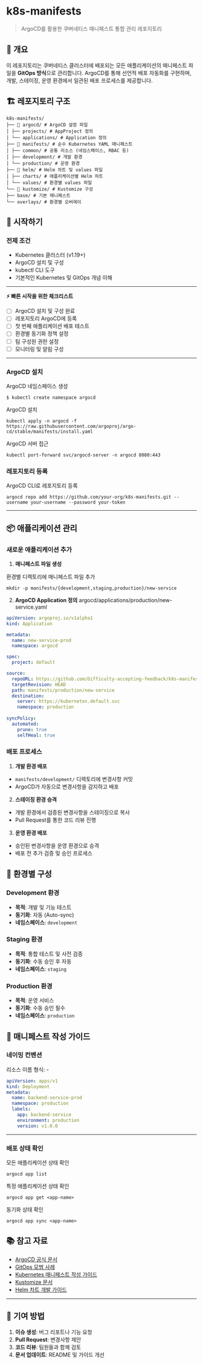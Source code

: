 # k8s-manifests

> ArgoCD를 활용한 쿠버네티스 매니페스트 통합 관리 레포지토리

## 📖 개요

이 레포지토리는 쿠버네티스 클러스터에 배포되는 모든 애플리케이션의 매니페스트 파일을 **GitOps 방식**으로 관리합니다. ArgoCD를 통해 선언적 배포 자동화를 구현하며, 개발, 스테이징, 운영 환경에서 일관된 배포 프로세스를 제공합니다.

## 🏗️ 레포지토리 구조

```text
k8s-manifests/
├── 📁 argocd/ # ArgoCD 설정 파일
│ ├── projects/ # AppProject 정의
│ └── applications/ # Application 정의
├── 📁 manifests/ # 순수 Kubernetes YAML 매니페스트
│ ├── common/ # 공통 리소스 (네임스페이스, RBAC 등)
│ ├── development/ # 개발 환경
│ └── production/ # 운영 환경
├── 📁 helm/ # Helm 차트 및 values 파일
│ ├── charts/ # 애플리케이션별 Helm 차트
│ └── values/ # 환경별 values 파일
└── 📁 kustomize/ # Kustomize 구성
├── base/ # 기본 매니페스트
└── overlays/ # 환경별 오버레이
```

## 🚀 시작하기

### 전제 조건

- Kubernetes 클러스터 (v1.19+)
- ArgoCD 설치 및 구성
- kubectl CLI 도구
- 기본적인 Kubernetes 및 GitOps 개념 이해

---

**⚡ 빠른 시작을 위한 체크리스트**

- [ ] ArgoCD 설치 및 구성 완료
- [ ] 레포지토리 ArgoCD에 등록
- [ ] 첫 번째 애플리케이션 배포 테스트
- [ ] 환경별 동기화 정책 설정
- [ ] 팀 구성원 권한 설정
- [ ] 모니터링 및 알림 구성

---

### ArgoCD 설치

ArgoCD 네임스페이스 생성

```
$ kubectl create namespace argocd
```

ArgoCD 설치
```
kubectl apply -n argocd -f https://raw.githubusercontent.com/argoproj/argo-cd/stable/manifests/install.yaml
```

ArgoCD 서버 접근
```
kubectl port-forward svc/argocd-server -n argocd 8080:443
```
### 레포지토리 등록

ArgoCD CLI로 레포지토리 등록

```text
argocd repo add https://github.com/your-org/k8s-manifests.git --username your-username --password your-token
```

---

## 📦 애플리케이션 관리

### 새로운 애플리케이션 추가

1. **매니페스트 파일 생성**

환경별 디렉토리에 매니페스트 파일 추가
```text
mkdir -p manifests/{development,staging,production}/new-service
```

2. **ArgoCD Application 정의**
   argocd/applications/production/new-service.yaml

```yaml
apiVersion: argoproj.io/v1alpha1
kind: Application

metadata: 
  name: new-service-prod
  namespace: argocd

spec: 
  project: default

source:
  repoURL: https://github.com/Difficulty-accepting-feedback/k8s-manifests.git
  targetRevision: HEAD
  path: manifests/production/new-service
  destination:
    server: https://kubernetes.default.svc
    namespace: production
    
syncPolicy:
  automated:
    prune: true
    selfHeal: true

```


### 배포 프로세스

1. **개발 환경 배포**
- `manifests/development/` 디렉토리에 변경사항 커밋
- ArgoCD가 자동으로 변경사항을 감지하고 배포

2. **스테이징 환경 승격**
- 개발 환경에서 검증된 변경사항을 스테이징으로 복사
- Pull Request를 통한 코드 리뷰 진행

3. **운영 환경 배포**
- 승인된 변경사항을 운영 환경으로 승격
- 배포 전 추가 검증 및 승인 프로세스

## 🔧 환경별 구성

### Development 환경
- **목적**: 개발 및 기능 테스트
- **동기화**: 자동 (Auto-sync)
- **네임스페이스**: `development`

### Staging 환경
- **목적**: 통합 테스트 및 사전 검증
- **동기화**: 수동 승인 후 자동
- **네임스페이스**: `staging`

### Production 환경
- **목적**: 운영 서비스
- **동기화**: 수동 승인 필수
- **네임스페이스**: `production`

## 📝 매니페스트 작성 가이드

### 네이밍 컨벤션

리소스 이름 형식: <service-name>-<environment>

```yaml
apiVersion: apps/v1
kind: Deployment
metadata:
  name: backend-service-prod
  namespace: production
  labels:
    app: backend-service
    environment: production
    version: v1.0.0
```
---

### 배포 상태 확인

모든 애플리케이션 상태 확인
```text
argocd app list
```
특정 애플리케이션 상태 확인

```
argocd app get <app-name>
```

동기화 상태 확인
```
argocd app sync <app-name>
```

## 📚 참고 자료

- [ArgoCD 공식 문서](https://argo-cd.readthedocs.io/)
- [GitOps 모범 사례](https://www.gitops.tech/)
- [Kubernetes 매니페스트 작성 가이드](https://kubernetes.io/docs/concepts/overview/working-with-objects/)
- [Kustomize 문서](https://kustomize.io/)
- [Helm 차트 개발 가이드](https://helm.sh/docs/chart_best_practices/)

---

## 🤝 기여 방법

1. **이슈 생성**: 버그 리포트나 기능 요청
2. **Pull Request**: 변경사항 제안
3. **코드 리뷰**: 팀원들과 함께 검토
4. **문서 업데이트**: README 및 가이드 개선